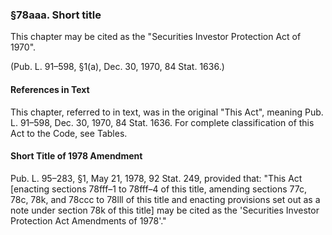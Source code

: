 ### §78aaa. Short title ###

This chapter may be cited as the "Securities Investor Protection Act of 1970".

(Pub. L. 91–598, §1(a), Dec. 30, 1970, 84 Stat. 1636.)

#### References in Text ####

This chapter, referred to in text, was in the original "This Act", meaning Pub. L. 91–598, Dec. 30, 1970, 84 Stat. 1636. For complete classification of this Act to the Code, see Tables.

#### Short Title of 1978 Amendment ####

Pub. L. 95–283, §1, May 21, 1978, 92 Stat. 249, provided that: "This Act [enacting sections 78fff–1 to 78fff–4 of this title, amending sections 77c, 78c, 78k, and 78ccc to 78lll of this title and enacting provisions set out as a note under section 78k of this title] may be cited as the 'Securities Investor Protection Act Amendments of 1978'."